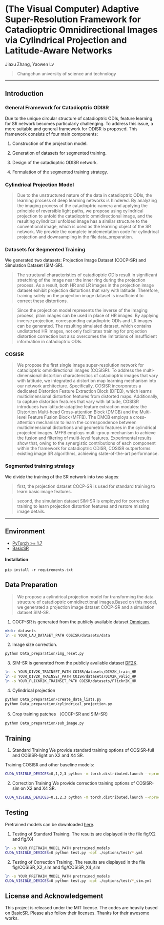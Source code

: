 # (The Visual Computer) Adaptive Super-Resolution Framework for Catadioptric Omnidirectional Images via Cylindrical Projection and Latitude-Aware Networks
Jiaxu Zhang, Yaowen Lv

>Changchun university of science and technology

---

## Introduction

### General Framework for Catadioptric ODISR
Due to the unique circular structure of catadioptric ODIs, feature learning for SR network becomes particularly challenging. To address this issue, a more suitable and general framework for ODISR is proposed. This framework consists of four main components:

1. Construction of the projection model.

2. Generation of datasets for segmented training.

3. Design of the catadioptric ODISR network.

4. Formulation of the segmented training strategy.

### Cylindrical Projection Model
>Due to the unstructured nature of the data in catadioptric ODIs, the learning process of deep learning networks is hindered. By analyzing the imaging process of the catadioptric camera and applying the principle of reversible light paths, we propose using cylindrical projection to unfold the catadioptric omnidirectional image, and the resulting cylindrical unfolded image has a similar structure to the conventional image, which is used as the learning object of the SR network. We provide the complete implementation code for cylindrical projection and downsampling in the file data_preparation.

### Datasets for Segmented Training
We generated two datasets: Projection Image Dataset (COCP-SR) and Simulation Dataset (SIM-SR).
>The structural characteristics of catadioptric ODIs result in significant stretching of the image near the inner ring during the projection process. As a result, both HR and LR images in the projection image dataset exhibit projection distortions that vary with latitude. Therefore, training solely on the projection image dataset is insufficient to correct these distortions. 

>Since the projection model represents the inverse of the imaging process, plain images can be used in place of HR images. By applying inverse projection, corresponding catadioptric ODIs and LR images can be generated. The resulting simulated dataset, which contains undistorted HR images, not only facilitates training for projection distortion correction but also overcomes the limitations of insufficient information in catadioptric ODIs. 


### COSISR
>We propose the first single image super-resolution network for catadioptric omnidirectional images (COSISR). To address the multi-dimensional distortion characteristics of catadioptric images that vary with latitude, we integrated a distortion map learning mechanism into our network architecture. Specifically, COSISR incorporates a dedicated Distortion Feature Extraction Block (DFEB), which learns multidimensional distortion features from distorted maps. Additionally, to capture distortion features that vary with latitude, COSISR introduces two latitude-adaptive feature extraction modules: the Distortion Multi-head Cross-attention Block (DMCB) and the Multi-level Feature Fusion Block (MFFB). The DMCB employs a cross-attention mechanism to learn the correspondence between multidimensional distortions and geometric features in the cylindrical projected images. MFFB employs multi-group mechanism to achieve the fusion and filtering of multi-level features. Experimental results show that, owing to the synergistic contributions of each component within the framework for catadioptric ODISR, COSISR outperforms existing image SR algorithms, achieving state-of-the-art performance.


### Segmented training strategy
We divide the training of the SR network into two stages: 

>first, the projection dataset COCP-SR is used for standard training to learn basic image features.

>second, the simulation dataset SIM-SR is employed for corrective training to learn projection distortion features and restore missing image details.

---

## Environment
- [PyTorch >= 1.7](https://pytorch.org/)
- [BasicSR](https://github.com/XPixelGroup/BasicSR/blob/master/INSTALL.md) 
#### Installation
```
pip install -r requirements.txt
```

## Data Preparation
> We propose a cylindrical projection model for transforming the data structure of catadioptric omnidirectional images.Based on this model, we generated a projection image dataset COCP-SR and a simulation dataset SIM-SR.
1. COCP-SR is generated from the publicly available dataset [Omnicam](https://www.cvlibs.net/projects/omnicam).
```bash
mkdir datasets
ln -s YOUR_LAU_DATASET_PATH COSISR/datasets/data
```
2. Image size correction.
```bash
python Data_preparation/img_reset.py
```
3. SIM-SR is generated from the publicly available dataset [DF2K](https://opendatalab.org.cn/df2k_ost).
```bash
ln -s YOUR_DIV2K_TRAINSET_PATH COISR/datasets/DIV2K_train_HR
ln -s YOUR_DIV2K_TRAINSET_PATH COISR/datasets/DIV2K_valid_HR
ln -s YOUR_FLICKR2K_TRAINSET_PATH COISR/datasets/Flickr2K_HR
```
4. Cylindrical projection
```bash
python Data_preparation/create_data_lists.py
python Data_preparation/cylindrical_projection.py
```
5. Crop training patches （COCP-SR and SIM-SR）
```bash
python Data_preparation/sub_image.py
```

## Training
1. Standard Training
We provide standard training options of COSISR-full and COSISR-light on X2 and X4 SR.

Training COSISR and other baseline models:
```bash
CUDA_VISIBLE_DEVICES=0,1,2,3 python -m torch.distributed.launch --nproc_per_node=4 --use_env train.py -opt ./options/train/*.yml --launcher pytorch
```

2. Correction  Training
We provide correction training options of COSISR-sim on X2 and X4 SR.
```bash
CUDA_VISIBLE_DEVICES=0,1,2,3 python -m torch.distributed.launch --nproc_per_node=4 --use_env train.py -opt ./options/train/*_sim.yml --launcher pytorch
```

## Testing 
Pretrained models can be downloaded [here](https://drive.google.com/drive/folders/1xd-xbRPwDeLVOq7qunlgIOxIJeJByfoi?usp=sharing).

1. Testing of Standard Training. The results are displayed in the file fig/X2 and fig/X4
```bash
ln -s YOUR_PRETRAIN_MODEL_PATH pretrained_models
CUDA_VISIBLE_DEVICES=0 python test.py -opt ./options/test/*.yml
```

2. Testing of Correction Training. The results are displayed in the file fig/COSISR_X2_sim and fig/COSISR_X4_sim
```bash
ln -s YOUR_PRETRAIN_MODEL_PATH pretrained_models
CUDA_VISIBLE_DEVICES=0 python test.py -opt ./options/test/*_sim.yml
```

## License and Acknowledgement
This project is released under the MIT license. The codes are heavily based on [BasicSR](https://github.com/XPixelGroup/BasicSR). Please also follow their licenses. Thanks for their awesome works.
